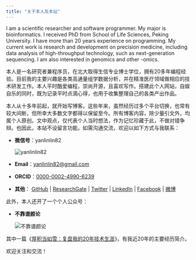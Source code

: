 ```yaml
---
title: "关于本人及本站"
---
```


I am a scientific researcher and software programmer. My major is bioinformatics. I received PhD from School of Life Sciences, Peking University. I have more than 20 years experience on programming. My current work is research and development on precision medicine, including data analysis of high-throughput technology, such as next-generation sequencing. I am also interested in genomics and other -omics.

本人是一名研究者兼程序员，在北大取得生信专业博士学位，拥有20多年编程经验。目前我的主要兴趣是各类高通量组学数据分析，并在精准医疗领域做相应的技术研发工作。本人平时酷爱编程，崇尚开源，且喜欢写作。搭建此个人网站，自娱自乐的同时，既为记录平时点滴心得，也用于收集整理自己的各类产出作品。

本人从十多年前起，就开始写博客。这些年来，虽然经历过多个平台切换，也常有较大间断，但所幸大多数文字都得以保留至今。所有博客内容，除少量引文外，均属个人原创。文中观点，仅代表个人当时想法，作为记忆珍藏于此，不做对错争辩。也因此，本站不设留言功能。如需沟通交流，欢迎以如下方式与我联系：

* **微信号**：yanlinlin82

    ![yanlinlin82](/images/weixin_scancode.jpg)

* **Email**：<yanlinlin82@gmail.com>

* **ORCID**：[0000-0002-4990-6239](https://orcid.org/0000-0002-4990-6239)

* **其他**：
[GitHub](http://github.com/yanlinlin82) |
[ResearchGate](https://www.researchgate.net/profile/Linlin_Yan4) |
[Twitter](http://twitter.com/yanlinlin82) |
[LinkedIn](http://linkedin.com/in/yanlinlin82) |
[Facebook](http://facebook.com/yanlinlin82) |
[微博](http://weibo.com/yanlinlin82)

此外，本人还开了一个个人公众号：

* **不靠谱颜论**

    ![不靠谱颜论](/images/bukaopuyanlun-qrcode.jpg)

其中一篇《[厚积当如雪：复盘我的20年技术生涯](https://mp.weixin.qq.com/s/jKB6nOuVZlnu6giYc7N1Qg)》，有我近20年的主要经历简介。

欢迎关注和交流！
